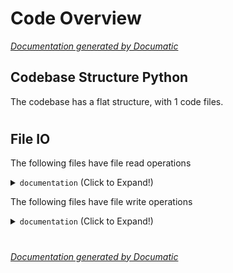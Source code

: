 # Code Overview

[_Documentation generated by Documatic_](https://www.documatic.com)

<!---Documatic-section-Codebase Structure Python-start--->
## Codebase Structure Python

The codebase has a flat structure, with 1 code files.

# #
<!---Documatic-section-Codebase Structure Python-end--->

<!---Documatic-section-File IO-start--->
## File IO

<!---Documatic-block-file_io-start--->
The following files have file read operations

<!---Documatic-block-documentation-start--->
<details>
	<summary><code>documentation</code> (Click to Expand!)</summary>

* documentation.generate_documentation
</details>
<!---Documatic-block-documentation-end--->

The following files have file write operations

<!---Documatic-block-documentation-start--->
<details>
	<summary><code>documentation</code> (Click to Expand!)</summary>

* documentation.generate_documentation: README.md
</details>
<!---Documatic-block-documentation-end--->
<!---Documatic-block-file_io-end--->

# #
<!---Documatic-section-File IO-end--->

[_Documentation generated by Documatic_](https://www.documatic.com)